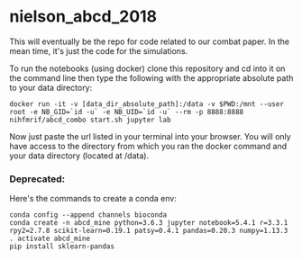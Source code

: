 # nielson_abcd_2018

This will eventually be the repo for code related to our combat paper. In the mean time, it's just the code for the simulations.

To run the notebooks (using docker) clone this repository and cd into it on the command line then type the following with the appropriate absolute path to your data directory:

```
docker run -it -v [data_dir_absolute_path]:/data -v $PWD:/mnt --user root -e NB_GID=`id -u` -e NB_UID=`id -u` --rm -p 8888:8888 nihfmrif/abcd_combo start.sh jupyter lab
```

Now just paste the url listed in your terminal into your browser. You will only have access to the directory from which you ran the docker command and your data directory (located at /data).

### Deprecated:
Here's the commands to create a conda env:

```
conda config --append channels bioconda
conda create -n abcd_mine python=3.6.3 jupyter notebook=5.4.1 r=3.3.1 rpy2=2.7.8 scikit-learn=0.19.1 patsy=0.4.1 pandas=0.20.3 numpy=1.13.3
. activate abcd_mine
pip install sklearn-pandas
```

